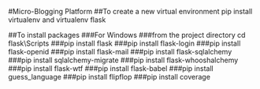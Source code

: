 #Micro-Blogging Platform
##To create a new virtual environment pip install virtualenv and virtualenv flask

##To install packages
###For Windows
   ###from the project directory cd flask\Scripts
   ###pip install flask
   ###pip install flask-login
   ###pip install flask-openid
   ###pip install flask-mail
   ###pip install flask-sqlalchemy
   ###pip install sqlalchemy-migrate
   ###pip install flask-whooshalchemy
   ###pip install flask-wtf
   ###pip install flask-babel
   ###pip install guess_language
   ###pip install flipflop
   ###pip install coverage
